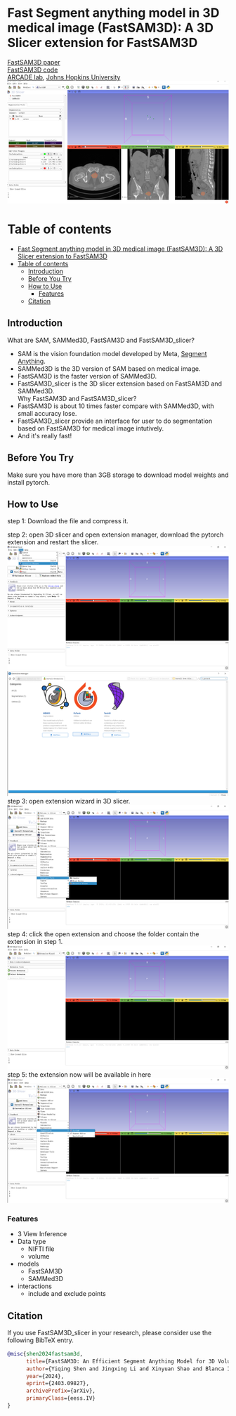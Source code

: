 # Fast Segment anything model in 3D medical image (FastSAM3D): A 3D Slicer extension for FastSAM3D

[FastSAM3D paper](https://arxiv.org/abs/2403.09827)
\
[FastSAM3D code](https://github.com/arcadelab/FastSAM3D)
\
[ARCADE lab](https://arcade.cs.jhu.edu/), [Johns Hopkins University](https://www.jhu.edu/)
\
![Results](results.PNG)
<!-- [![The Video](https://github.com/bingogome/samm/blob/main/thumbnail.png)](https://youtu.be/tZRG7JljEBU) -->
# Table of contents
- [Fast Segment anything model in 3D medical image (FastSAM3D): A 3D Slicer extension to FastSAM3D](#segment-any-medical-model-samm-a-3d-slicer-integration-to-metas-sam)
- [Table of contents](#table-of-contents)
  - [Introduction ](#introduction-)
  - [Before You Try ](#before-you-try-)
  - [How to Use ](#how-to-use-)
    - [Features ](#features-)
  - [Citation ](#citation-)

## Introduction <a name="introduction"></a>
What are SAM, SAMMed3D, FastSAM3D and FastSAM3D_slicer?
* SAM is the vision foundation model developed by Meta, [Segment Anything](https://segment-anything.com).
* SAMMed3D is the 3D version of SAM based on medical image.
* FastSAM3D is the faster version of SAMMed3D.
* FastSAM3D_slicer is the 3D slicer extension based on FastSAM3D and SAMMed3D.
\
Why FastSAM3D and FastSAM3D_slicer?
* FastSAM3D is about 10 times faster compare with SAMMed3D, with small accuracy lose. 
* FastSAM3D_slicer provide an interface for user to do segmentation based on FastSAM3D for medical image intutively.
* And it's really fast! 
## Before You Try <a name="before-you-try"></a>
Make sure you have more than 3GB storage to download model weights and install pytorch.
## How to Use <a name="how-to-use"></a>
step 1: Download the file and compress it.

step 2: open 3D slicer and open extension manager, download the pytorch extension and restart the slicer.
![step21](step21.PNG)
![step22](step22.PNG)
step 3: open extension wizard in 3D slicer.
![step3](step3.PNG)
step 4: click the open extension and choose the folder contain the extension in step 1.
![step4](step4.PNG)
step 5: the extension now will be available in here
![step5](step5.PNG)
### Features <a name="features"></a>
- 3 View Inference
- Data type
  - NIFTI file
  - volume
- models
  - FastSAM3D
  - SAMMed3D
- interactions
  - include and exclude points
## Citation <a name="citation"></a>
If you use FastSAM3D_slicer in your research, please consider use the following BibTeX entry.

```bibtex
@misc{shen2024fastsam3d,
      title={FastSAM3D: An Efficient Segment Anything Model for 3D Volumetric Medical Images}, 
      author={Yiqing Shen and Jingxing Li and Xinyuan Shao and Blanca Inigo Romillo and Ankush Jindal and David Dreizin and Mathias Unberath},
      year={2024},
      eprint={2403.09827},
      archivePrefix={arXiv},
      primaryClass={eess.IV}
}
```

